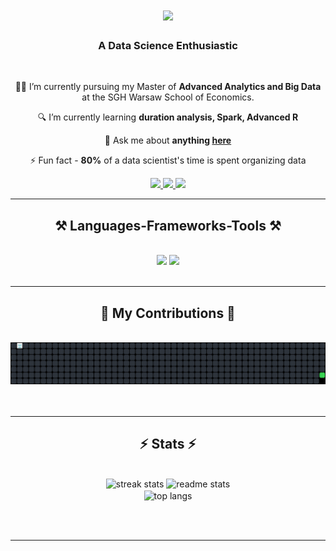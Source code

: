 <h1 align="center">
    <img src="https://readme-typing-svg.herokuapp.com/?font=Righteous&size=35&center=true&vCenter=true&width=500&height=70&duration=4000&lines=Hi+There!+👋;+I'm+Aykut+Tekalp!;" />
</h1>

<h3 align="center"> A Data Science Enthusiastic </h3>

<br/>

<div align="center">

 
 👨‍🎓 I’m currently pursuing my Master of **Advanced Analytics and Big Data** at the SGH Warsaw School of Economics.
 
 🔍 I’m currently learning **duration analysis, Spark, Advanced R**

💬 Ask me about **anything [here](https://github.com/tekalp-aykut/tekalp-aykut/issues)**

⚡ Fun fact - **80%** of a data scientist's time is spent organizing data

 </div>
 
<div align="center"> 
  <a href="mailto:aatekalp@gmail.com">
    <img src="https://img.shields.io/badge/Gmail-333333?style=for-the-badge&logo=gmail&logoColor=red" />
  </a>
  <a href="https://www.linkedin.com/in/aykut-tekalp-957945130/" target="_blank">
    <img src="https://img.shields.io/badge/LinkedIn-0077B5?style=for-the-badge&logo=linkedin&logoColor=white" target="_blank" />
  </a>
  <a href="https://www.kaggle.com/aykuttekalp" target="_blank">
     <img src="https://img.shields.io/badge/Kaggle-20BEFF?style=for-the-badge&logo=Kaggle&logoColor=white" target="_blank" /> <!-- sqlite, safari, google-chrome are other good icon options -->
  </a>
  
</div>

 <hr/>
 
<h2 align="center">⚒️ Languages-Frameworks-Tools ⚒️</h2>
<br/>
<div align="center">
    <img src="https://skillicons.dev/icons?i=py,mysql,postgres,aws,sqlite,sklearn,fastapi,selenium" />
    <img src="https://skillicons.dev/icons?i=anaconda,vscode,git,github,bitbucket,r,postman,bootstrap,html,css,jenkins,opencv,tensorflow,pytorch,stackoverflow" /><br>
</div>

<br/>

<hr/>

<div align="center">
  <h2>🐍 My Contributions 🐍</h2>
  <br>
  <img  src="https://github.com/tekalp-aykut/contribution-cal-snake/blob/master/animation/snake.gif" alt="snake" />
  <br/><br/><br/>
</div>

<hr/>

<h2 align="center">⚡ Stats ⚡</h2>
<br>
<div align=center>

  <img width=390 src="https://github-readme-streak-stats-salesp07.vercel.app/?user=tekalp-aykut&count_private=true&theme=dark&border_radius=10" alt="streak stats"/>
  <img width=390 src="https://github-readme-stats-salesp07.vercel.app/api?username=tekalp-aykut&count_private=true&show_icons=true&theme=dark&rank_icon=github&border_radius=10" alt="readme stats" />
  <br/>
  <img width=325 align="center" src="https://github-readme-stats-salesp07.vercel.app/api/top-langs/?username=tekalp-aykut&hide=HTML&langs_count=8&layout=compact&theme=dark&border_radius=10&size_weight=0.5&count_weight=0.5&exclude_repo=github-readme-stats" alt="top langs" />
</div>

<br/><br/>

<hr/>

<br/>

